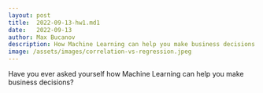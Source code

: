 ```yaml
---
layout: post
title:  2022-09-13-hw1.md1
date:   2022-09-13
author: Max Bucanov
description: How Machine Learning can help you make business decisions
image: /assets/images/correlation-vs-regression.jpeg
---
```


Have you ever asked yourself how Machine Learning can help you make business decisions? 
